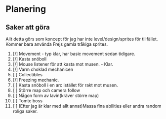 # Planering

## Saker att göra

Allt detta görs som koncept för jag har inte level/design/sprites för tillfället.
Kommer bara använda Frejs gamla tråkiga sprites. 

1. [/] Movement - typ klar, har basic movement sedan tidigare.
2. [/] Kasta snöboll
3. [/] Mouse listener för att kasta mot musen. - Klar.
4. [/] Varm choklad mechanicen
5. [ ] Collectibles
6. [/] Freezing mechanic.
7. [ ] Kasta snöboll i en arc istället för rakt mot musen.
8. [ ] Större map och camera follow
9. [ ] Någon form av lavin(kräver större map)
10. [ ] Tomte boss
11. [ ] (Efter jag är klar med allt annat)Massa fina abilities eller andra random roliga saker.
